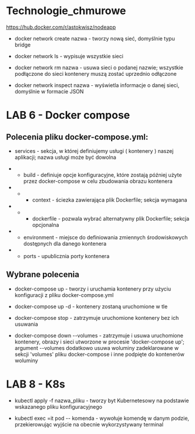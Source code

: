 # Technologie_chmurowe
https://hub.docker.com/r/astokwisz/nodeapp

- docker network create nazwa - tworzy nową sieć, domyślnie typu bridge

- docker network ls - wypisuje wszystkie sieci

- docker network rm nazwa - usuwa sieci o podanej nazwie; wszystkie podłączone do sieci kontenery muszą zostać uprzednio odłączone

- docker network inspect nazwa - wyświetla informacje o danej sieci, domyślnie w formacie JSON


# LAB 6 - Docker compose

## Polecenia pliku docker-compose.yml:

- services - sekcja, w której definiujemy usługi ( kontenery ) naszej aplikacji; nazwa usługi może być dowolna

- - build - definiuje opcje konfiguracyjne, które zostają później użyte przez docker-compose w celu zbudowania obrazu kontenera

- - - context - ściezka zawierająca plik Dockerfile; sekcja wymagana

- - - dockerfile - pozwala wybrać alternatywny plik Dockerfile; sekcja opcjonalna


- - environment - miejsce do definiowania zmiennych środowiskowych dostępnych dla danego kontenera

- - ports - upublicznia porty kontenera

## Wybrane polecenia

- docker-compose up - tworzy i uruchamia kontenery przy użyciu konfiguracji z pliku docker-compose.yml

- docker-compose up -d - kontenery zostaną uruchomione w tle

- docker-compose stop - zatrzymuje uruchomione kontenery bez ich usuwania

- docker-compose down --volumes - zatrzymuje i usuwa uruchomione kontenery, obrazy i sieci utworzone w procesie 'docker-compose up'; argument --volumes dodatkowo usuwa woluminy zadeklarowane w sekcji 'volumes' pliku docker-compose i inne podpięte do kontenerów woluminy

# LAB 8 - K8s

- kubectl apply -f nazwa_pliku - tworzy byt Kubernetesowy na podstawie wskazanego pliku konfiguracyjnego

- kubectl exec =it pod -- komenda - wywołuje komendę w danym podzie, przekierowując wyjście na obecnie wykorzystywany terminal

